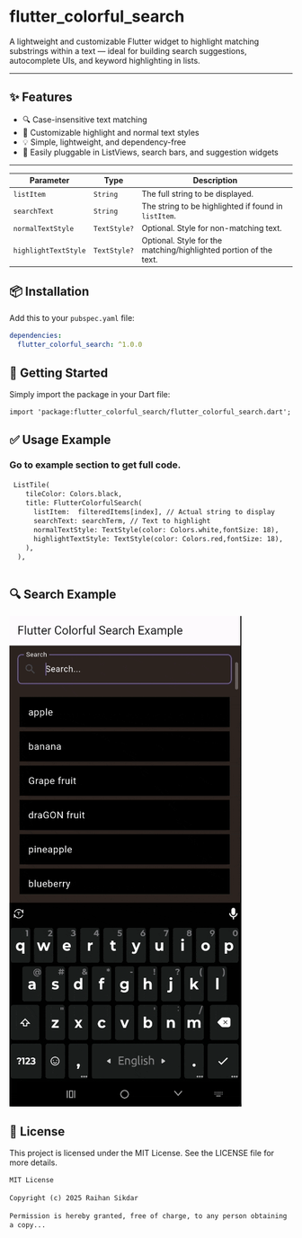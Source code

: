 # flutter_colorful_search

A lightweight and customizable Flutter widget to highlight matching substrings within a text — ideal for building search suggestions, autocomplete UIs, and keyword highlighting in lists.

---

## ✨ Features

- 🔍 Case-insensitive text matching
- 🎨 Customizable highlight and normal text styles
- 💡 Simple, lightweight, and dependency-free
- 🧩 Easily pluggable in ListViews, search bars, and suggestion widgets

---
| Parameter            | Type         | Description                                                       |
| -------------------- | ------------ | ----------------------------------------------------------------- |
| `listItem`           | `String`     | The full string to be displayed.                                  |
| `searchText`         | `String`     | The string to be highlighted if found in `listItem`.              |
| `normalTextStyle`    | `TextStyle?` | Optional. Style for non-matching text.                            |
| `highlightTextStyle` | `TextStyle?` | Optional. Style for the matching/highlighted portion of the text. |


## 📦 Installation

Add this to your `pubspec.yaml` file:

```yaml
dependencies:
  flutter_colorful_search: ^1.0.0
```

## 🧩 Getting Started
Simply import the package in your Dart file:
```
import 'package:flutter_colorful_search/flutter_colorful_search.dart';

```
## ✅ Usage Example
### Go to example section to get full code.
```
 ListTile(
    tileColor: Colors.black,
    title: FlutterColorfulSearch(
      listItem:  filteredItems[index], // Actual string to display
      searchText: searchTerm, // Text to highlight
      normalTextStyle: TextStyle(color: Colors.white,fontSize: 18),
      highlightTextStyle: TextStyle(color: Colors.red,fontSize: 18),
    ),
  ),
                    
```

## 🔍 Search Example
![flutter_colorful_search](https://github.com/raihansikdar/flutter_colorful_search/blob/main/assets/search.gif?raw=true)

## 📝 License
This project is licensed under the MIT License. See the LICENSE file for more details.

```text
MIT License

Copyright (c) 2025 Raihan Sikdar

Permission is hereby granted, free of charge, to any person obtaining a copy...
```
